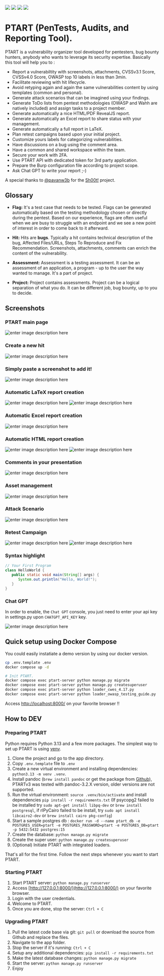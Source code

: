 ![](https://img.shields.io/github/issues/certmichelin/PTART.svg)
![](https://img.shields.io/github/forks/certmichelin/PTART.svg)
![](https://img.shields.io/github/stars/certmichelin/PTART.svg)
![](https://img.shields.io/github/license/certmichelin/PTART.svg)

# PTART (PenTests, Audits, and Reporting Tool).

PTART is a vulnerability organizer tool developed for pentesters, bug bounty hunters, anybody who wants to leverage its security expertise. Basically this tool will help you to :

- Report a vulnerabiltity with screenshots, attachments, CVSSv3.1 Score, CVSSv4.0 Score, OWASP top 10 labels in less than 3min.
- Facilitate reviewing with hit lifecycle.
- Avoid retyping again and again the same vulnerabilities content by using templates (common and personal).
- Generate attack scenarios that can be imagined using your findings.
- Generate ToDo lists from pentest methodologies (OWASP and Wahh are natively included) and assign tasks to a project member.
- Generate automatically a nice HTML/PDF RevealJS report.
- Generate automatically an Excel report to share status with your management.
- Generate automatically a full report in LaTeX.
- Plan retest campaigns based upon your initial project.
- Customize yours labels for categorizing vulnerabilities.
- Have discussions on a bug using the comment area.
- Have a common and shared workspace within the team.
- Secure your work with 2FA.
- Use PTART API with dedicated token for 3rd party application.
- Prepare the Burp configuration file according to project scope.
- Ask Chat GPT to write your report ;-)

A special thanks to [@pavanw3b](https://twitter.com/pavanw3b) for the [Sh00t!](https://github.com/pavanw3b/sh00t) project.

## Glossary

- **Flag:** It's a test case that needs to be tested. Flags can be generated automatically based on the testing methodology chosen or directly during the pentest. Based on our experience, flags are often useful when we are busy to struggle with an endpoint and we see a new point of interest in order to come back to it afterward.

- **Hit:** Hits are **bugs**. Typically a hit contains technical description of the bug, Affected Files/URLs, Steps To Reproduce and Fix Recommendation. Screenshots, attachments, comments can enrich the content of the vulnerability.

- **Assessment:** Assessment is a testing assessment. It can be an assessment of an application, a program - up to the user the way wanted to manage. It's a part of project.

- **Project:** Project contains assessments. Project can be a logical separation of what you do. It can be different job, bug bounty, up to you to decide.

## Screenshots

### PTART main page

![enter image description here](https://raw.githubusercontent.com/certmichelin/PTART/master/docs/3.PNG)

### Create a new hit

![enter image description here](https://raw.githubusercontent.com/certmichelin/PTART/master/docs/1.PNG)

### Simply paste a screenshot to add it!

![enter image description here](https://raw.githubusercontent.com/certmichelin/PTART/master/docs/2.PNG)

### Automatic LaTeX report creation

![enter image description here](https://raw.githubusercontent.com/certmichelin/PTART/master/docs/12.PNG)
![enter image description here](https://raw.githubusercontent.com/certmichelin/PTART/master/docs/11.PNG)

### Automatic Excel report creation

![enter image description here](https://raw.githubusercontent.com/certmichelin/PTART/master/docs/13.PNG)

### Automatic HTML report creation

![enter image description here](https://raw.githubusercontent.com/certmichelin/PTART/master/docs/5.PNG)
![enter image description here](https://raw.githubusercontent.com/certmichelin/PTART/master/docs/6.PNG)

### Comments in your presentation

![enter image description here](https://raw.githubusercontent.com/certmichelin/PTART/master/docs/8.PNG)

### Asset management

![enter image description here](https://raw.githubusercontent.com/certmichelin/PTART/master/docs/9.PNG)

### Attack Scenario

![enter image description here](https://raw.githubusercontent.com/certmichelin/PTART/master/docs/10.PNG)

### Retest Campaign

![enter image description here](https://raw.githubusercontent.com/certmichelin/PTART/master/docs/14.png)
![enter image description here](https://raw.githubusercontent.com/certmichelin/PTART/master/docs/16.png)

### Syntax highlight

```java
// Your First Program
class HelloWorld {
   public static void main(String[] args) {
      System.out.println("Hello, World!");
   }
}
```

### Chat GPT

In order to enable, the `Chat GPT` console, you just need to enter your api key in settings.py upon `CHATGPT_API_KEY` key.

![enter image description here](https://raw.githubusercontent.com/certmichelin/PTART/master/docs/15.png)

## Quick setup using Docker Compose

You could easily instatiate a demo version by using our docker version.

```bash
cp .env.template .env
docker compose up -d

# Init PTART.
docker compose exec ptart-server python manage.py migrate
docker compose exec ptart-server python manage.py createsuperuser
docker compose exec ptart-server python loader_cwes_4.17.py 
docker compose exec ptart-server python loader_owasp_testing_guide.py
```

Access [http://localhost:8000/](http://localhost:8000/) on your favorite browser !!

## How to DEV

### Preparing PTART

Python requires Python 3.13 and a few more packages. The simplest way to set up PTART is using [venv](https://docs.python.org/3/library/venv.html).

1. Clone the project and go to the app directory.
2. Copy `.env.template` file to `.env`
3. Create a new virtual environment and installing dependencies: `python3.13 -m venv .venv`.
4. Install pandoc (`brew install pandoc` or get the package from [Github](https://github.com/jgm/pandoc/releases)), PTARTv3 was tested with pandoc-3.2.X version, older versions are not supported.
5. Run the virtual environment: `source .venv/bin/activate` and install dependencies `pip install -r requirements.txt` (If psycopg2 failed to be installed try `sudo apt-get install libpq-dev` or `brew install postgresql`, if rlPyCairo failed to be install, try `sudo apt install libcairo2-dev` or `brew install cairo pkg-config`)
6. Start a sample postgres db :  `docker run -d --name ptart_db -e POSTGRES_USER=ptart -e POSTGRES_PASSWORD=ptart -e POSTGRES_DB=ptart -p 5432:5432 postgres:15`
7. Create the database: `python manage.py migrate`
8. Create the super user: `python manage.py createsuperuser`
9. (Optional) Initiate PTART with integrated loaders.

That's all for the first time. Follow the next steps whenever you want to start PTART.

### Starting PTART

1. Start PTART server: `python manage.py runserver`
2. Access [http://127.0.0.1:8000/](http://127.0.0.1:8000/) on your favorite browser.
3. Login with the user credentials.
4. Welcome to PTART.
5. Once you are done, stop the server: `Ctrl + C`

### Upgrading PTART

1. Pull the latest code base via git: `git pull` or download the source from Github and replace the files.
2. Navigate to the app folder.
3. Stop the server if it's running: `Ctrl + C`
4. Setup any additional dependencies: `pip install -r requirements.txt`
5. Make the latest database changes: `python manage.py migrate`
6. Start the server: `python manage.py runserver`
7. Enjoy
